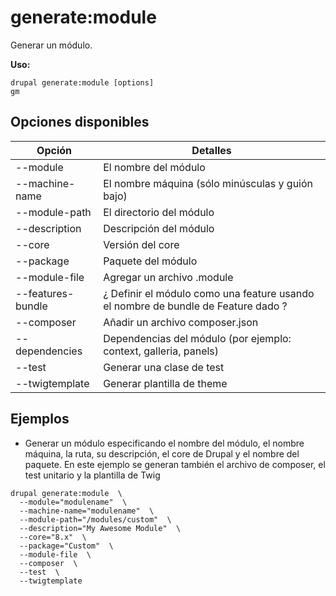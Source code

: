 # generate:module
Generar un módulo.

**Uso:**
```
drupal generate:module [options]
gm
```

## Opciones disponibles
Opción | Detalles
-------|-------------
--module | El nombre del módulo
--machine-name | El nombre máquina (sólo minúsculas y guión bajo)
--module-path | El directorio del módulo
--description | Descripción del módulo
--core | Versión del core
--package | Paquete del módulo
--module-file | Agregar un archivo .module
--features-bundle | ¿ Definir el módulo como una feature usando el nombre de bundle de Feature dado ?
--composer | Añadir un archivo composer.json
--dependencies | Dependencias del módulo (por ejemplo: context, galleria, panels)
--test | Generar una clase de test
--twigtemplate | Generar plantilla de theme

## Ejemplos
* Generar un módulo especificando el nombre del módulo, el nombre máquina, la ruta, su descripción, el core de Drupal y el nombre del paquete. En este ejemplo se generan también el archivo de composer, el test unitario y la plantilla de Twig
```
drupal generate:module  \
  --module="modulename"  \
  --machine-name="modulename"  \
  --module-path="/modules/custom"  \
  --description="My Awesome Module"  \
  --core="8.x"  \
  --package="Custom"  \
  --module-file  \
  --composer  \
  --test  \
  --twigtemplate
```
